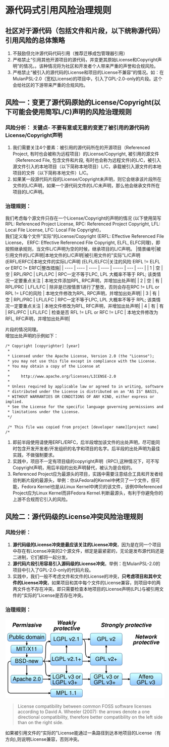 # 源代码式引用风险治理规则
## 社区对于源代码（包括文件和片段，以下统称源代码）引用风险的总体策略
1. 不鼓励但允许源代码代码引用（推荐迁移成包管理器引用）
2. 严格禁止“引用其他开源项目的源代码，并变更其原始License和Copyright声明”的情况。。该种情况将为社区和开发者个人带来严重的声誉和合规风险。
3. 严格禁止“被引入的源代码的License和项目的License不兼容”的情况。如：在MulanPSL-2.0（宽松License)的项目中，引入了GPL-2.0-only的片段。这个会给社区的下游带来严重的合规风险。
## 风险一：变更了源代码原始的License/Copyright(以下可能会使用简写L/C)声明的风险治理规则
### 风险分析： **关键点**- 不要有意或无意的变更了被引用的源代码的License/Copyright声明  
1. 我们需要关注4个要素：被引用的源代码所在的开源项目（Referenced Project, 有时也会被称为远程项目）的License/Copyright, 被引用的源文件（Referenced File, 包含文件和片段, 有时也会称为远程文件)的L/C，被引入源文件引入的本地项目（以下简称本地项目）L/C，承载被引入源文件的本地项目的文件（以下简称本地文件）L/C。
2. 如果某一段源代码片段的License/Copyright未声明，则它会继承该片段所在文件的L/C声明，如果一个源代码文件的L/C未声明，那么他会继承文件所在项目的L/C声明。
### 治理规则：
我们考虑每个源文件只存在一个License/Copyright的声明的情况 (以下使用简写 RPL: Referenced Project License, RPC: Referenced Project Copyright, LFL: Local File License, LFC: Local File Copyright)，   
我们定义每个文件”实际“的License/Copyright (ERFL: Effective Referenced File License， ERFC: Effective Referenced File Copyright, ELFL, ELFC同理)，即按照继承规则，当文件L/C声明为空的时候，继承项目的L/C声明。
|情景编号|被引用文件的L/C声明|本地文件的L/C声明|被引用文件的"实际"L/C声明 (ERFL/ERFC)|本地文件的实际L/C声明 (ELFL/ELFC)|关注的风险 ERFL != ELFL or ERFC != ERFC|整改措施|
| ----  |      ----      |    ----       |        ----                     |     -----       |             ---                                               |                      ---     |
| 1     |        空      |     空         |       RPL/RPC                   |    LPL/LPC      | RPC一定不等于LPC, LPL 大概率不等于 RPL; 该类情况一定要重点关注       | 本地文件添加RPL, RPC声明，并增加出处声明|
| 2     |        空      |     有         |       RPL/PRC                   |    LFL/LFC      | 除非是已按情景1进行了整改，否则会存在RPC != LFL or RPL != LFC的风险  | 本地文件修改为RPL, RPC声明，并增加出处声明|
| 3     |        有      |     空         |       RPL/PRC                   |    LFL/LFC      | RPC一定不等于LPC, LPL 大概率不等于 RPL; 该类情况一定要重点关注        | 本地文件修改为RFL, RFC声明，并增加出处声明|
| 4     |        有      |     有         |       RFL/PFC                   |    LFL/LFC      | 检查是否  RFL != LFL or RFC != LFC                              | 本地文件修改为RFL, RFC声明，并增加出处声明|


片段的情况同理。   
增加出处声明的示例如下：
```
/* Copyright [copyrighter] [year]
 *
 * Licensed under the Apache License, Version 2.0 (the "License");
 * you may not use this file except in compliance with the License.
 * You may obtain a copy of the License at
 *
 *     http://www.apache.org/licenses/LICENSE-2.0
 *
 * Unless required by applicable law or agreed to in writing, software
 * distributed under the License is distributed on an "AS IS" BASIS,
 * WITHOUT WARRANTIES OR CONDITIONS OF ANY KIND, either express or implied.
 * See the License for the specific language governing permissions and
 * limitations under the License.
 */

 /* This file was copied from project [developer name][project name] /*
 ```
1. 即前半段使用请使用ERFL/ERFC，后半段增加该文件的出处声明，尽可能同时包含开发开发者/开发组织的名字和项目的名字。后半段的出处声明为最佳实践，不做强制要求。   
2. 实践中，项目不一定有项目级的copyright声明（RPC),这种情况下，可不写Copyright声明，用后半段的出处声明替代，被认为是合规的。
3. Referenced Project应为最源头的项目，实践中需要注意结合工具和开发者经验判断片段的最源头，举例：你从Fedora的Kernel中拷贝了一个文件，但可能，Fedora Kernel也是从Linux Kernel中拷贝的该文件，该例中Referenced Project应为Linux Kernel而非Fedora Kernel.判断最源头，有利于你避免你的上游不合规而它引入的风险。


## 风险二：源代码级的License冲突风险治理规则
### 风险分析：
1. **源代码级的License冲突是最应该关注的License冲突**，因为是在同一个项目中存在有License冲突的2个源文件，绑定是最紧密的，无论是发布源代码还是二进制，它们都将一起分发。
2. **源代码片段引用容易引入源码级的License冲突**。举例：在MulanPSL-2.0的项目中引入了GPL-2.0-only的代码片段。
3. 实践中，我们一般不考虑文件和文件的License的冲突，**只考虑项目和其中文件的License冲突**，如果项目和其中每个文件的License兼容，则项目中的两两文件也不存在冲突。即只需要检查本地项目的License声明(LPL)与被引用文件的“实际的”License是否存在冲突。
### 治理规则：
![license兼容表](./Floss-license-slide-image.svg.png)
> License compatibility between common FOSS software licenses according to David A. Wheeler (2007): the arrows denote a one directional compatibility, therefore better compatibility on the left side than on the right side.


如果被引用文件的“实际的"License能通过一条路径到达本地项目的License（有方向),则说明License兼容，否则冲突。





